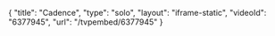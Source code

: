{
    "title": "Cadence",
    "type": "solo",
    "layout": "iframe-static",
    "videoId": "6377945",
    "url": "\/tvpembed\/6377945"
}